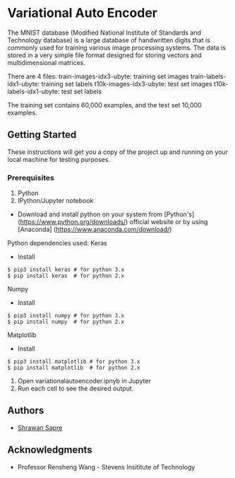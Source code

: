 # Variational Auto Encoder

The MNIST database (Modified National Institute of Standards and Technology database) is a large database of handwritten digits that is commonly used for training various image processing systems. The data is stored in a very simple file format designed for storing vectors and multidimensional matrices.

There are 4 files:
train-images-idx3-ubyte: training set images 
train-labels-idx1-ubyte: training set labels 
t10k-images-idx3-ubyte:  test set images 
t10k-labels-idx1-ubyte:  test set labels

The training set contains 60,000 examples, and the test set 10,000 examples.

## Getting Started

These instructions will get you a copy of the project up and running on your local machine for testing purposes.

### Prerequisites

1. Python
2. IPython/Jupyter notebook

* Download and install python on your system from [Python's] (https://www.python.org/downloads/) official website or by using [Anaconda] (https://www.anaconda.com/download/)

Python dependencies used:
Keras
- Install
```
$ pip3 install keras # for python 3.x 
$ pip install keras  # for python 2.x
```
Numpy
- Install
```
$ pip3 install numpy # for python 3.x 
$ pip install numpy  # for python 2.x
```

Matplotlib
- Install
```
$ pip3 install matplotlib # for python 3.x 
$ pip install matplotlib  # for python 2.x
```

1. Open variationalautoencoder.ipnyb in Jupyter
2. Run each cell to see the desired output.


## Authors

* [Shrawan Sapre](https://github.com/shrawansapre)

## Acknowledgments

* Professor Rensheng Wang - Stevens Insititute of Technology
